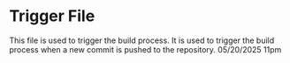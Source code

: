 # Trigger File

This file is used to trigger the build process. It is used to trigger the build process when a new commit is pushed to the repository.
05/20/2025 11pm
